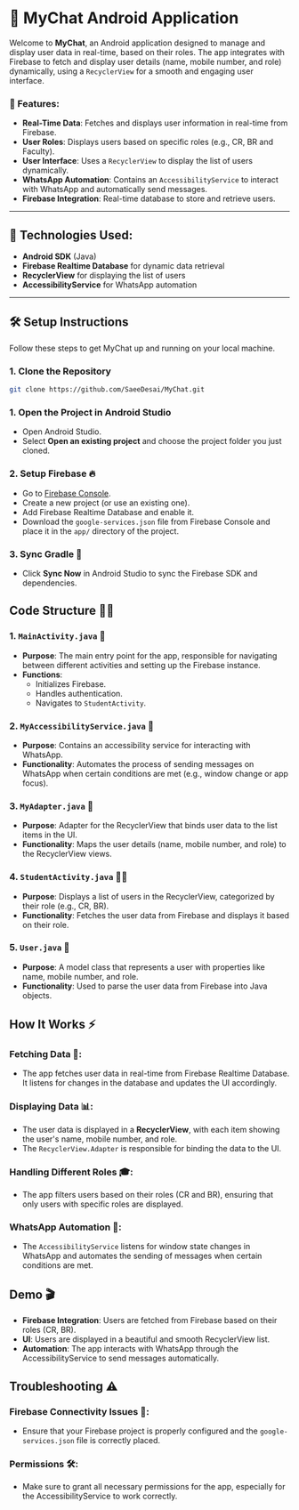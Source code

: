 # 📱 MyChat Android Application

Welcome to **MyChat**, an Android application designed to manage and display user data in real-time, based on their roles. The app integrates with Firebase to fetch and display user details (name, mobile number, and role) dynamically, using a `RecyclerView` for a smooth and engaging user interface.

### 📝 Features:
- **Real-Time Data**: Fetches and displays user information in real-time from Firebase.
- **User Roles**: Displays users based on specific roles (e.g., CR, BR and Faculty).
- **User Interface**: Uses a `RecyclerView` to display the list of users dynamically.
- **WhatsApp Automation**: Contains an `AccessibilityService` to interact with WhatsApp and automatically send messages.
- **Firebase Integration**: Real-time database to store and retrieve users.

---

## 🔧 Technologies Used:
- **Android SDK** (Java)
- **Firebase Realtime Database** for dynamic data retrieval
- **RecyclerView** for displaying the list of users
- **AccessibilityService** for WhatsApp automation

---

## 🛠️ Setup Instructions

Follow these steps to get MyChat up and running on your local machine.

### 1. Clone the Repository
```bash
git clone https://github.com/SaeeDesai/MyChat.git
```
### 1. Open the Project in Android Studio
- Open Android Studio.
- Select **Open an existing project** and choose the project folder you just cloned.

### 2. Setup Firebase 🔥
- Go to [Firebase Console](https://console.firebase.google.com/).
- Create a new project (or use an existing one).
- Add Firebase Realtime Database and enable it.
- Download the `google-services.json` file from Firebase Console and place it in the `app/` directory of the project.

### 3. Sync Gradle 🔄
- Click **Sync Now** in Android Studio to sync the Firebase SDK and dependencies.

## Code Structure 🧑‍💻

### 1. `MainActivity.java` 🚀
- **Purpose**: The main entry point for the app, responsible for navigating between different activities and setting up the Firebase instance.
- **Functions**: 
    - Initializes Firebase.
    - Handles authentication.
    - Navigates to `StudentActivity`.

### 2. `MyAccessibilityService.java` 📲
- **Purpose**: Contains an accessibility service for interacting with WhatsApp.
- **Functionality**: Automates the process of sending messages on WhatsApp when certain conditions are met (e.g., window change or app focus).

### 3. `MyAdapter.java` 🔄
- **Purpose**: Adapter for the RecyclerView that binds user data to the list items in the UI.
- **Functionality**: Maps the user details (name, mobile number, and role) to the RecyclerView views.

### 4. `StudentActivity.java` 🧑‍🎓
- **Purpose**: Displays a list of users in the RecyclerView, categorized by their role (e.g., CR, BR).
- **Functionality**: Fetches the user data from Firebase and displays it based on their role.

### 5. `User.java` 👤
- **Purpose**: A model class that represents a user with properties like name, mobile number, and role.
- **Functionality**: Used to parse the user data from Firebase into Java objects.

## How It Works ⚡

### Fetching Data 📡:
- The app fetches user data in real-time from Firebase Realtime Database. It listens for changes in the database and updates the UI accordingly.

### Displaying Data 📊:
- The user data is displayed in a **RecyclerView**, with each item showing the user's name, mobile number, and role.
- The `RecyclerView.Adapter` is responsible for binding the data to the UI.

### Handling Different Roles 🎓:
- The app filters users based on their roles (CR and BR), ensuring that only users with specific roles are displayed.

### WhatsApp Automation 🤖:
- The `AccessibilityService` listens for window state changes in WhatsApp and automates the sending of messages when certain conditions are met.

## Demo 🎬
- **Firebase Integration**: Users are fetched from Firebase based on their roles (CR, BR).
- **UI**: Users are displayed in a beautiful and smooth RecyclerView list.
- **Automation**: The app interacts with WhatsApp through the AccessibilityService to send messages automatically.

## Troubleshooting ⚠️

### Firebase Connectivity Issues 🚫:
- Ensure that your Firebase project is properly configured and the `google-services.json` file is correctly placed.

### Permissions 🛠️:
- Make sure to grant all necessary permissions for the app, especially for the AccessibilityService to work correctly.

